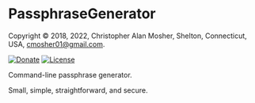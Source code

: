 # PassphraseGenerator

Copyright © 2018, 2022, Christopher Alan Mosher, Shelton, Connecticut, USA, <cmosher01@gmail.com>.

[![Donate](https://img.shields.io/badge/Donate-PayPal-green.svg)](https://www.paypal.com/cgi-bin/webscr?cmd=_s-xclick&hosted_button_id=CVSSQ2BWDCKQ2)
[![License](https://img.shields.io/github/license/cmosher01/PassphraseGenerator.svg)](https://www.gnu.org/licenses/gpl.html)

Command-line passphrase generator.

Small, simple, straightforward, and secure.
